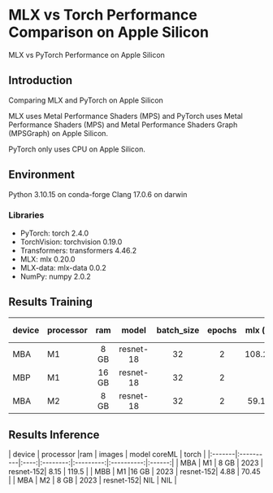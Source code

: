 # MLX vs Torch Performance Comparison on Apple Silicon
MLX vs PyTorch Performance on Apple Silicon

## Introduction

Comparing MLX and PyTorch on Apple Silicon

MLX uses Metal Performance Shaders (MPS) and PyTorch uses Metal Performance Shaders (MPS) and Metal Performance Shaders Graph (MPSGraph) on Apple Silicon.

PyTorch only uses CPU on Apple Silicon.

## Environment
Python 3.10.15 on conda-forge
Clang 17.0.6 on darwin

### Libraries
- PyTorch: torch 2.4.0
- TorchVision: torchvision 0.19.0
- Transformers: transformers 4.46.2
- MLX: mlx 0.20.0
- MLX-data: mlx-data 0.0.2
- NumPy: numpy 2.0.2

## Results Training
| device | processor | ram  | model     | batch_size | epochs | mlx (s) | torch (s) |
|:-------|:----------|:----:|:---------:|:----------:|:------:|:-------:|:---------:|
| MBA    | M1        | 8 GB | resnet-18 | 32         | 2      | 108.29  | 1176.04   |
| MBP    | M1        |16 GB | resnet-18 | 32         | 2      |         |           |
| MBA    | M2        | 8 GB | resnet-18 | 32         | 2      | 59.11   | 1036.72   |

## Results Inference
| device | processor |ram   |  images  |   model      coreML    | torch  |
|:-------|:----------|:----:|:--------:|:---------:|:----------:|:------:|
| MBA    | M1        | 8 GB | 2023     | resnet-152| 8.15       | 119.5  |
| MBB    | M1        |16 GB | 2023     | resnet-152| 4.88       | 70.45  |
| MBA    | M2        | 8 GB | 2023     | resnet-152| NIL        | NIL    | 